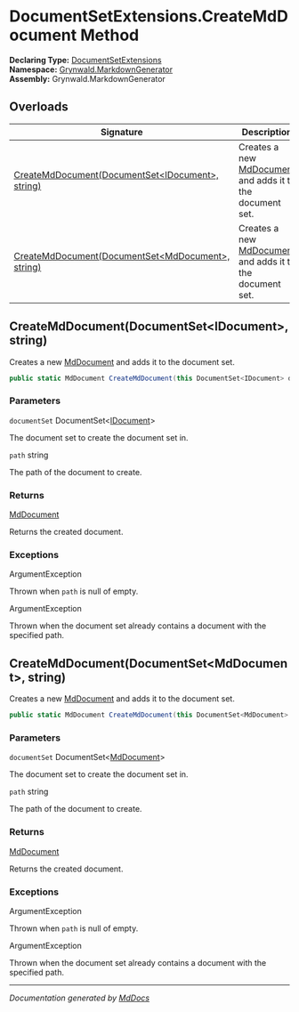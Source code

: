 ﻿<!--  
  <auto-generated>   
    The contents of this file were generated by a tool.  
    Changes to this file may be list if the file is regenerated  
  </auto-generated>   
-->

# DocumentSetExtensions.CreateMdDocument Method

**Declaring Type:** [DocumentSetExtensions](../index.md)  
**Namespace:** [Grynwald.MarkdownGenerator](../../index.md)  
**Assembly:** Grynwald.MarkdownGenerator

## Overloads

| Signature                                                                                            | Description                                                                            |
| ---------------------------------------------------------------------------------------------------- | -------------------------------------------------------------------------------------- |
| [CreateMdDocument(DocumentSet\<IDocument\>, string)](#createmddocumentdocumentsetidocument-string)   | Creates a new [MdDocument](../../MdDocument/index.md) and adds it to the document set. |
| [CreateMdDocument(DocumentSet\<MdDocument\>, string)](#createmddocumentdocumentsetmddocument-string) | Creates a new [MdDocument](../../MdDocument/index.md) and adds it to the document set. |

## CreateMdDocument(DocumentSet\<IDocument\>, string)

Creates a new [MdDocument](../../MdDocument/index.md) and adds it to the document set.

```csharp
public static MdDocument CreateMdDocument(this DocumentSet<IDocument> documentSet, string path);
```

### Parameters

`documentSet`  DocumentSet\<[IDocument](../../IDocument/index.md)\>

The document set to create the document set in.

`path`  string

The path of the document to create.

### Returns

[MdDocument](../../MdDocument/index.md)

Returns the created document.

### Exceptions

ArgumentException

Thrown when `path` is null of empty.

ArgumentException

Thrown when the document set already contains a document with the specified path.

## CreateMdDocument(DocumentSet\<MdDocument\>, string)

Creates a new [MdDocument](../../MdDocument/index.md) and adds it to the document set.

```csharp
public static MdDocument CreateMdDocument(this DocumentSet<MdDocument> documentSet, string path);
```

### Parameters

`documentSet`  DocumentSet\<[MdDocument](../../MdDocument/index.md)\>

The document set to create the document set in.

`path`  string

The path of the document to create.

### Returns

[MdDocument](../../MdDocument/index.md)

Returns the created document.

### Exceptions

ArgumentException

Thrown when `path` is null of empty.

ArgumentException

Thrown when the document set already contains a document with the specified path.

___

*Documentation generated by [MdDocs](https://github.com/ap0llo/mddocs)*
